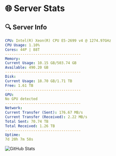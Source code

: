 # 🌐 Server Stats
## 🔍 Server Info
```yaml
CPU: Intel(R) Xeon(R) CPU E5-2699 v4 @ 1274.97GHz
CPU Usage: 1.10%
Cores: 44P | 88T
-----------------------------------
Memory:
Current Usage: 10.15 GB/503.74 GB
Available: 490.20 GB
-----------------------------------
Disk:
Current Usage: 18.70 GB/1.71 TB
Free: 1.61 TB
-----------------------------------
GPU:
No GPU detected
-----------------------------------
Network:
Current Transfer (Sent): 176.67 MB/s
Current Transfer (Received): 2.22 MB/s
Total Sent: 70.74 TB
Total Received: 1.26 TB
-----------------------------------
Uptime:
7d 20h 7m 58s
```
![GitHub Stats](https://img.shields.io/badge/Updated-2025-02-15_18:51:16-blue)